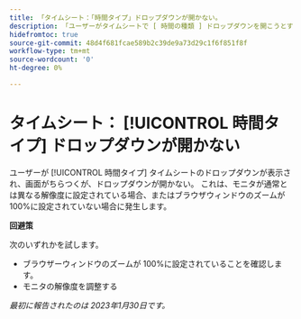 ```yaml
---
title: 「タイムシート：「時間タイプ」ドロップダウンが開かない。
description: 「ユーザーがタイムシートで [ 時間の種類 ] ドロップダウンを開こうとすると、画面がちらちらと表示されますが、ドロップダウンは開きません。 これは、モニタが通常とは異なる解像度に設定されている場合、またはブラウザウィンドウのズームが 100%に設定されていない場合に発生します。
hidefromtoc: true
source-git-commit: 48d4f681fcae589b2c39de9a73d29c1f6f851f8f
workflow-type: tm+mt
source-wordcount: '0'
ht-degree: 0%

---
```



# タイムシート： [!UICONTROL 時間タイプ] ドロップダウンが開かない

ユーザーが [!UICONTROL 時間タイプ] タイムシートのドロップダウンが表示され、画面がちらつくが、ドロップダウンが開かない。 これは、モニタが通常とは異なる解像度に設定されている場合、またはブラウザウィンドウのズームが 100%に設定されていない場合に発生します。

**回避策**

次のいずれかを試します。

* ブラウザーウィンドウのズームが 100%に設定されていることを確認します。
* モニタの解像度を調整する

_最初に報告されたのは 2023年1月30日です。_

